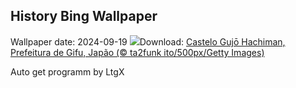 ## History Bing Wallpaper
Wallpaper date: 2024-09-19
![](https://www.bing.com/th?id=OHR.GujoHachiman_PT-BR3323033809_UHD.jpg&w=1000)Download: [Castelo Gujō Hachiman, Prefeitura de Gifu, Japão (© ta2funk ito/500px/Getty Images)](https://www.bing.com/th?id=OHR.GujoHachiman_PT-BR3323033809_UHD.jpg)

Auto get programm by LtgX
